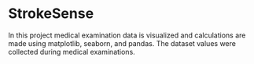 # StrokeSense
In this project  medical examination data is visualized and  calculations are made using matplotlib, seaborn, and pandas. The dataset values were collected during medical examinations.
